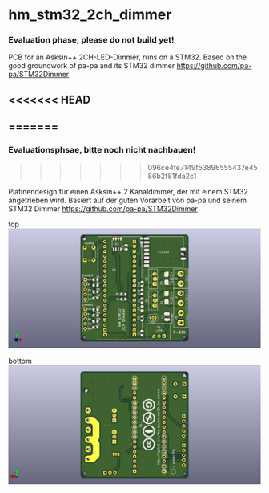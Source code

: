# hm_stm32_2ch_dimmer

### Evaluation phase, please do not build yet!

PCB for an Asksin++ 2CH-LED-Dimmer, runs on a STM32.
Based on the good groundwork of pa-pa and its STM32 dimmer https://github.com/pa-pa/STM32Dimmer

<<<<<<< HEAD
---------
=======
--
### Evaluationsphsae, bitte noch nicht nachbauen!
>>>>>>> 096ce4fe7149f53896555437e4586b2f81fda2c1

Platinendesign für einen Asksin++ 2 Kanaldimmer, der mit einem STM32 angetrieben wird.
Basiert auf der guten Vorarbeit von pa-pa und seinem STM32 Dimmer https://github.com/pa-pa/STM32Dimmer


top
![top](https://github.com/der-pw/hm_stm32_2ch_dimmer/blob/master/files/STM32_2CH_Dimmer_PCB_top.jpg "top")

bottom
![bottom](https://github.com/der-pw/hm_stm32_2ch_dimmer/blob/master/files/STM32_2CH_Dimmer_PCB_btm.jpg "bottm")
